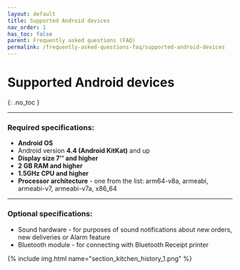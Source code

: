 ```yaml
---
layout: default
title: Supported Android devices
nav_order: 1
has_toc: false
parent: Frequently asked questions (FAQ)
permalink: /frequently-asked-questions-faq/supported-android-devices
---
```


# Supported Android devices
{: .no_toc }

---

### Required specifications:
- **Android OS**
- Android version **4.4 (Android KitKat)** and up 
- **Display size 7'' and higher** 
- **2 GB RAM and higher**
- **1.5GHz CPU and higher**
- **Processor architecture** - one from the list: arm64-v8a, armeabi, armeabi-v7, armeabi-v7a, x86_64

---

### Optional specifications:
- Sound hardware - for purposes of sound notifications about new orders, new deliveries or Alarm feature
- Bluetooth module - for connecting with Bluetooth Receipt printer

{% include img.html name="section_kitchen_history_1.png" %}